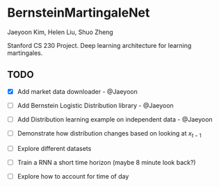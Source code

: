 # BernsteinMartingaleNet
Jaeyoon Kim, Helen Liu, Shuo Zheng

Stanford CS 230 Project. Deep learning architecture for learning martingales.


## TODO
- [x] Add market data downloader - @Jaeyoon
- [ ] Add Bernstein Logistic Distribution library - @Jaeyoon
- [ ] Add Distribution learning example on independent data - @Jaeyoon
- [ ] Demonstrate how distribution changes based on looking at $x_{t-1}$
- [ ] Explore different datasets
- [ ] Train a RNN a short time horizon (maybe 8 minute look back?)
- [ ] Explore how to account for time of day


